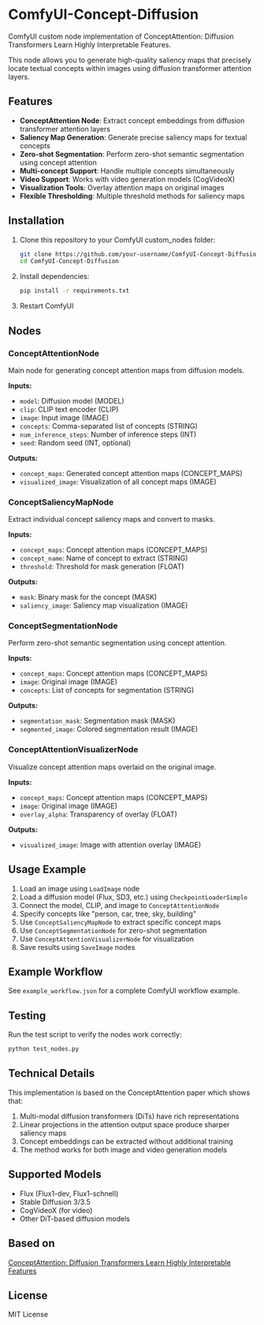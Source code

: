 # ComfyUI-Concept-Diffusion

ComfyUI custom node implementation of ConceptAttention: Diffusion Transformers Learn Highly Interpretable Features.

This node allows you to generate high-quality saliency maps that precisely locate textual concepts within images using diffusion transformer attention layers.

## Features

- **ConceptAttention Node**: Extract concept embeddings from diffusion transformer attention layers
- **Saliency Map Generation**: Generate precise saliency maps for textual concepts
- **Zero-shot Segmentation**: Perform zero-shot semantic segmentation using concept attention
- **Multi-concept Support**: Handle multiple concepts simultaneously
- **Video Support**: Works with video generation models (CogVideoX)
- **Visualization Tools**: Overlay attention maps on original images
- **Flexible Thresholding**: Multiple threshold methods for saliency maps

## Installation

1. Clone this repository to your ComfyUI custom_nodes folder:
   ```bash
   git clone https://github.com/your-username/ComfyUI-Concept-Diffusion.git
   cd ComfyUI-Concept-Diffusion
   ```

2. Install dependencies:
   ```bash
   pip install -r requirements.txt
   ```

3. Restart ComfyUI

## Nodes

### ConceptAttentionNode
Main node for generating concept attention maps from diffusion models.

**Inputs:**
- `model`: Diffusion model (MODEL)
- `clip`: CLIP text encoder (CLIP)
- `image`: Input image (IMAGE)
- `concepts`: Comma-separated list of concepts (STRING)
- `num_inference_steps`: Number of inference steps (INT)
- `seed`: Random seed (INT, optional)

**Outputs:**
- `concept_maps`: Generated concept attention maps (CONCEPT_MAPS)
- `visualized_image`: Visualization of all concept maps (IMAGE)

### ConceptSaliencyMapNode
Extract individual concept saliency maps and convert to masks.

**Inputs:**
- `concept_maps`: Concept attention maps (CONCEPT_MAPS)
- `concept_name`: Name of concept to extract (STRING)
- `threshold`: Threshold for mask generation (FLOAT)

**Outputs:**
- `mask`: Binary mask for the concept (MASK)
- `saliency_image`: Saliency map visualization (IMAGE)

### ConceptSegmentationNode
Perform zero-shot semantic segmentation using concept attention.

**Inputs:**
- `concept_maps`: Concept attention maps (CONCEPT_MAPS)
- `image`: Original image (IMAGE)
- `concepts`: List of concepts for segmentation (STRING)

**Outputs:**
- `segmentation_mask`: Segmentation mask (MASK)
- `segmented_image`: Colored segmentation result (IMAGE)

### ConceptAttentionVisualizerNode
Visualize concept attention maps overlaid on the original image.

**Inputs:**
- `concept_maps`: Concept attention maps (CONCEPT_MAPS)
- `image`: Original image (IMAGE)
- `overlay_alpha`: Transparency of overlay (FLOAT)

**Outputs:**
- `visualized_image`: Image with attention overlay (IMAGE)

## Usage Example

1. Load an image using `LoadImage` node
2. Load a diffusion model (Flux, SD3, etc.) using `CheckpointLoaderSimple`
3. Connect the model, CLIP, and image to `ConceptAttentionNode`
4. Specify concepts like "person, car, tree, sky, building"
5. Use `ConceptSaliencyMapNode` to extract specific concept maps
6. Use `ConceptSegmentationNode` for zero-shot segmentation
7. Use `ConceptAttentionVisualizerNode` for visualization
8. Save results using `SaveImage` nodes

## Example Workflow

See `example_workflow.json` for a complete ComfyUI workflow example.

## Testing

Run the test script to verify the nodes work correctly:

```bash
python test_nodes.py
```

## Technical Details

This implementation is based on the ConceptAttention paper which shows that:

1. Multi-modal diffusion transformers (DiTs) have rich representations
2. Linear projections in the attention output space produce sharper saliency maps
3. Concept embeddings can be extracted without additional training
4. The method works for both image and video generation models

## Supported Models

- Flux (Flux1-dev, Flux1-schnell)
- Stable Diffusion 3/3.5
- CogVideoX (for video)
- Other DiT-based diffusion models

## Based on

[ConceptAttention: Diffusion Transformers Learn Highly Interpretable Features](https://arxiv.org/pdf/2502.04320)

## License

MIT License
